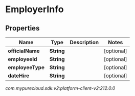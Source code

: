 # EmployerInfo


## Properties

| Name | Type | Description | Notes |
| ------------ | ------------- | ------------- | ------------- |
| **officialName** | **String** |  |  [optional] |
| **employeeId** | **String** |  |  [optional] |
| **employeeType** | **String** |  |  [optional] |
| **dateHire** | **String** |  |  [optional] |




_com.mypurecloud.sdk.v2:platform-client-v2:212.0.0_
